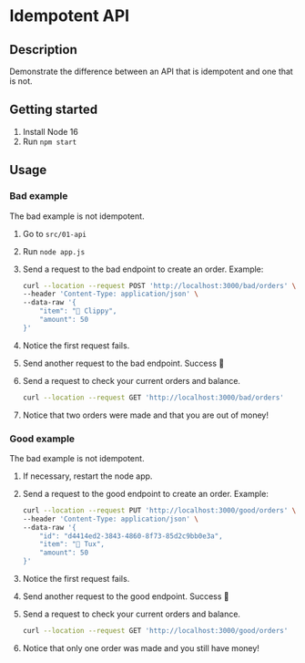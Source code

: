 # Idempotent API

## Description

Demonstrate the difference between an API that is idempotent and one that is not.

## Getting started

1. Install Node 16
1. Run `npm start`

## Usage

### Bad example

The bad example is not idempotent.

1. Go to `src/01-api`
1. Run `node app.js`
1. Send a request to the bad endpoint to create an order. Example:
   
   ```sh
   curl --location --request POST 'http://localhost:3000/bad/orders' \
   --header 'Content-Type: application/json' \
   --data-raw '{
       "item": "📎 Clippy",
       "amount": 50
   }'
   ```

1. Notice the first request fails.
1. Send another request to the bad endpoint. Success 🎉
1. Send a request to check your current orders and balance.

   ```sh
   curl --location --request GET 'http://localhost:3000/bad/orders'
   ```

1. Notice that two orders were made and that you are out of money!


### Good example

The bad example is not idempotent.

1. If necessary, restart the node app.
1. Send a request to the good endpoint to create an order. Example:
   
   ```sh
   curl --location --request PUT 'http://localhost:3000/good/orders' \
   --header 'Content-Type: application/json' \
   --data-raw '{
       "id": "d4414ed2-3843-4860-8f73-85d2c9bb0e3a",
       "item": "🐧 Tux",
       "amount": 50
   }'
   ```

1. Notice the first request fails.
1. Send another request to the good endpoint. Success 🎉
1. Send a request to check your current orders and balance.

   ```sh
   curl --location --request GET 'http://localhost:3000/good/orders'
   ```

1. Notice that only one order was made and you still have money!